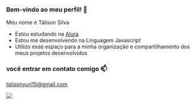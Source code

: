 ### Bem-vindo ao meu perfil! 💙

Meu nome é Tálison Silva

 - Estou estudando na [Alura](https://www.alura.com.br)
- Estou me desenvolvendo na Linguagem Javascript
- Utilizo esse espaço para a minha organização e compartilhamento dos meus projetos desenvolvidos

### você entrar em contato comigo 📫
  
talisonyuri15@gmail.com

![](https://media.tenor.com/mCiM7CmGGI4AAAAM/naruto.gif)

